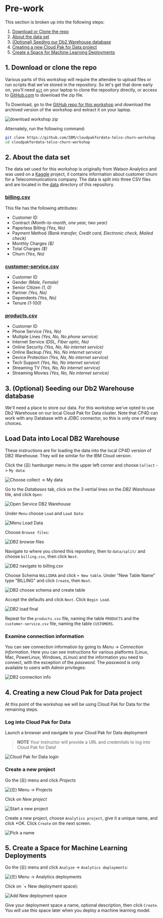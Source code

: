 # Pre-work

This section is broken up into the following steps:

1. [Download or Clone the repo](#1-download-or-clone-the-repo)
1. [About the data set](#2-about-the-data-set)
1. [(Optional) Seeding our Db2 Warehouse database](#3-optional-seeding-our-db2-warehouse-database)
1. [Creating a new Cloud Pak for Data project](#4-creating-a-new-cloud-pak-for-data-project)
1. [Create a Space for Machine Learning Deployments](#5-create-a-space-for-machine-learning-deployments)

## 1. Download or clone the repo

Various parts of this workshop will require the attendee to upload files or run scripts that we've stored in the repository. So let's get that done early on, you'll need [`git`](https://git-scm.com) on your laptop to clone the repository directly, or access to [GitHub.com](https://github.com/) to download the zip file.

To Download, go to the [GitHub repo for this workshop](https://github.com/IBM/cloudpakfordata-telco-churn-workshop) and download the archived version of the workshop and extract it on your laptop.

![download workshop zip](../.gitbook/assets/images/generic/cp4d-telco-workshop-git-zip-download.png)

Alternately, run the following command:

```bash
git clone https://github.com/IBM/cloudpakfordata-telco-churn-workshop
cd cloudpakfordata-telco-churn-workshop
```

## 2. About the data set

The data set used for this workshop is originally from Watson Analytics and was used on a [Kaggle](https://www.kaggle.com/blastchar/telco-customer-churn) project, it contains information about customer churn for a Telecommunications company. The data is split into three CSV files and are located in the [data](https://github.com/IBM/cloudpakfordata-telco-churn-workshop/tree/master/data/split) directory of this repository.

### **[billing.csv](../../data/split/billing.csv)**

This file has the following attributes:

* Customer ID
* Contract *(Month-to-month, one year, two year)*
* Paperless Billing *(Yes, No)*
* Payment Method *(Bank transfer, Credit card, Electronic check, Mailed check)*
* Monthly Charges *($)*
* Total Charges *($)*
* Churn *(Yes, No)*

### **[customer-service.csv](../../data/split/customer-service.csv)**

* Customer ID
* Gender *(Male, Female)*
* Senior Citizen *(1, 0)*
* Partner *(Yes, No)*
* Dependents *(Yes, No)*
* Tenure *(1-100)*

### **[products.csv](../../data/split/products.csv)**

* Customer ID
* Phone Service *(Yes, No)*
* Multiple Lines *(Yes, No, No phone service)*
* Internet Service *(DSL, Fiber optic, No)*
* Online Security *(Yes, No, No internet service)*
* Online Backup *(Yes, No, No internet service)*
* Device Protection *(Yes, No, No internet service)*
* Tech Support *(Yes, No, No internet service)*
* Streaming TV *(Yes, No, No internet service)*
* Streaming Movies *(Yes, No, No internet service)*

## 3. (Optional) Seeding our Db2 Warehouse database

We'll need a place to store our data. For this workshop we've opted to use Db2 Warehouse on our local Cloud Pak for Data cluster. Note that CP4D can work with any Database with a JDBC connector, so this is only one of many choices.

## Load Data into Local DB2 Warehouse

These instructions are for loading the data into the local CP4D version of DB2 Warehouse. They will be similar for the IBM Cloud version.

Click the (☰) hamburger menu in the upper left corner and choose `Collect` -> `My data`:

![Choose collect -> My data](../.gitbook/assets/images/dv/collectMyData.png)

Go to the *Databases* tab, click on the 3 vertial lines on the *DB2 Warehouse* tile, and click `Open`:

![Open Service DB2 Warehouse](../.gitbook/assets/images/dv/userOpenDB2Warehouse.png)

Under `Menu` choose `Load` and `Load Data`:

![Menu Load Data](../.gitbook/assets/images/dv/DB2LoadData.png)

Choose `Browse files`:

![DB2 browse files](../.gitbook/assets/images/dv/DB2browseFiles.png)

Navigate to where you cloned this repository, then to `data/split/` and choose `billing.csv`, then click `Next`.

![DB2 navigate to billing.csv](../.gitbook/assets/images/dv/navigateToBilling.png)

Choose Schema `NULLIDRA` and click `+ New table`. Under "New Table Name" type "BILLING" and click `Create`, then `Next`.

![DB2 choose schema and create table](../.gitbook/assets/images/dv/DB2schemaAndTableCreate.png)

Accept the defaults and click `Next`. Click `Begin Load`.

![DB2 load final](../.gitbook/assets/images/dv/DB2loadFinal.png)

Repeat for the `products.csv` file, naming the table `PRODUCTS` and the `customer-service.csv` file, naming the table `CUSTOMERS`.

### Examine connection information

You can see connection information by going to *Menu* -> *Connection Information*. Here you can see instructions for various platforms (Linux, Mac, PowerLinux, Windows, zLinux) and the information you need to connect, with the exception of the *password*. The *password* is only available to users with *Admin* privileges:

![DB2 connection info](../.gitbook/assets/images/db2/DB2connectionInformation.png)

## 4. Creating a new Cloud Pak for Data project

At this point of the workshop we will be using Cloud Pak for Data for the remaining steps.

### Log into Cloud Pak for Data

Launch a browser and navigate to your Cloud Pak for Data deployment

> **NOTE** Your instructor will provide a URL and credentials to log into Cloud Pak for Data!

![Cloud Pak for Data login](../.gitbook/assets/images/manage/cpd-login.png)

### Create a new project

Go the (☰) menu and click *Projects*

![(☰) Menu -> Projects](../.gitbook/assets/images/manage/cpd-projects-menu.png)

Click on *New project*

![Start a new project](../.gitbook/assets/images/manage/cpd-new-project.png)

Create a new project, choose `Analytics project`, give it a unique name, and click *OK. Click `Create` on the next screen.

![Pick a name](../.gitbook/assets/images/manage/cpd-new-project-name.png)

## 5. Create a Space for Machine Learning Deployments

Go the (☰) menu and click `Analyze` -> `Analytics deployments`:

![(☰) Menu -> Analytics deployments](../.gitbook/assets/images/manage/ChooseAnalyticsDeployments.png)

Click on `+ New deployment space):

![Add New deployment space](../.gitbook/assets/images/manage/addNewDeploymentSpace.png)

Give your deployment space a name, optional description, then click `Create`. You will use this space later when you deploy a machine learning model.
